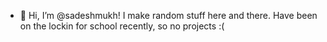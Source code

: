- 👋 Hi, I’m @sadeshmukh! I make random stuff here and there. Have been on the lockin for school recently, so no projects :(
